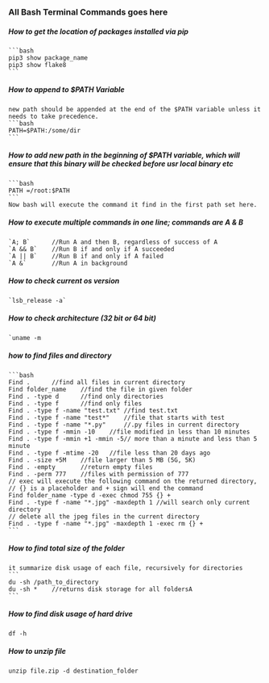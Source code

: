 ### All Bash Terminal Commands goes here

##### How to get the location of packages installed via pip
	```bash
	pip3 show package_name
	pip3 show flake8
	```
##### How to append to $PATH Variable
	new path should be appended at the end of the $PATH variable unless it needs to take precedence.
	```bash
	PATH=$PATH:/some/dir
	```
##### How to add new path in the beginning of $PATH variable, which will ensure that this binary will be checked before usr local binary etc
	```bash
	PATH =/root:$PATH
	```
	Now bash will execute the command it find in the first path set here.

##### How to execute multiple commands in one line; commands are A & B
	`A; B`		//Run A and then B, regardless of success of A
	`A && B`	//Run B if and only if A succeeded
	`A || B`	//Run B if and only if A failed
	`A &`		//Run A in background

##### How to check current os version
	`lsb_release -a`

##### How to check architecture (32 bit or 64 bit)
	`uname -m

##### how to find files and directory
	```bash
	Find .		//find all files in current directory
	Find folder_name	//find the file in given folder
	Find . -type d 		//find only directories
	Find . -type f		//find only files
	Find . -type f -name "test.txt"	//find test.txt
	Find . -type f -name "test*"	//file that starts with test
	Find . -type f -name "*.py"		//.py files in current directory
	Find . -type f -mmin -10	//file modified in less than 10 minutes
	Find . -type f -mmin +1 -mmin -5// more than a minute and less than 5 minute
	Find . -type f -mtime -20	//file less than 20 days ago
	Find . -size +5M	//file larger than 5 MB (5G, 5K)
	Find . -empty		//return empty files
	Find . -perm 777	//files with permission of 777
	// exec will execute the following command on the returned directory,
	// {} is a placeholder and + sign will end the command
	Find folder_name -type d -exec chmod 755 {} +
	Find . -type f -name "*.jpg" -maxdepth 1 //will search only current directory
	// delete all the jpeg files in the current directory
	Find . -type f -name "*.jpg" -maxdepth 1 -exec rm {} +
	```

##### How to find total size of the folder
	it summarize disk usage of each file, recursively for directories
	```
	du -sh /path_to_directory
	du -sh * 	//returns disk storage for all foldersA
	```

##### How to find disk usage of hard drive
	df -h

##### How to unzip file
	unzip file.zip -d destination_folder
